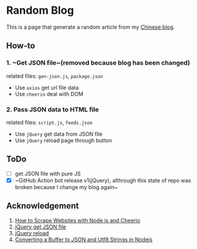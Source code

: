 # Random Blog

This is a page that generate a random article from my [Chinese blog](https://www.yidajiabei.xyz/blog/).

## How-to

### 1. ~Get JSON file~(removed because blog has been changed)

related files: `gen-json.js`, `package.json`

- Use `axios` get url file data
- Use `cheerio` deal with DOM

### 2. Pass JSON data to HTML file

related files: `script.js`, `feeds.json`

- Use `jQuery` get data from JSON file
- Use `jQuery` reload page through button

## ToDo

- [ ] get JSON file with pure JS
- [x] ~GitHub Action bot release v1(jQuery), althrough this state of repo was broken because I change my blog again~

## Acknowledgement

1. [How to Scrape Websites with Node.js and Cheerio](https://www.freecodecamp.org/news/how-to-scrape-websites-with-node-js-and-cheerio/)
2. [jQuery get JSON file](https://stackoverflow.com/a/7346598/12539782)
3. [jQuery reload](https://stackoverflow.com/a/5404869/12539782)
4. [Converting a Buffer to JSON and Utf8 Strings in Nodejs](https://medium.com/hackernoon/https-medium-com-amanhimself-converting-a-buffer-to-json-and-utf8-strings-in-nodejs-2150b1e3de57)
